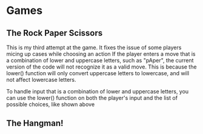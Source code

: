 # Games


## The Rock Paper Scissors
This is my third attempt at the game. It fixes the issue of some players micing up cases while choosing an action
If the player enters a move that is a combination of lower and uppercase letters, such as "pAper",
the current version of the code will not recognize it as a valid move. This is because the lower() function will only convert uppercase letters to lowercase,
and will not affect lowercase letters.

To handle input that is a combination of lower and uppercase letters,
you can use the lower() function on both the player's input and the list of possible choices, like shown above

## The Hangman!
